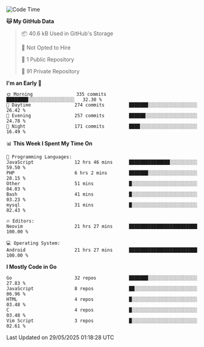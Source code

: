 
<!--START_SECTION:waka-->
![Code Time](http://img.shields.io/badge/Code%20Time-5%2C942%20hrs%2054%20mins-blue)

**🐱 My GitHub Data** 

> 📦 40.6 kB Used in GitHub's Storage 
 > 
> 🚫 Not Opted to Hire
 > 
> 📜 1 Public Repository 
 > 
> 🔑 91 Private Repository 
 > 
**I'm an Early 🐤** 

```text
🌞 Morning                335 commits         ████████░░░░░░░░░░░░░░░░░   32.30 % 
🌆 Daytime                274 commits         ███████░░░░░░░░░░░░░░░░░░   26.42 % 
🌃 Evening                257 commits         ██████░░░░░░░░░░░░░░░░░░░   24.78 % 
🌙 Night                  171 commits         ████░░░░░░░░░░░░░░░░░░░░░   16.49 % 
```


📊 **This Week I Spent My Time On** 

```text
💬 Programming Languages: 
JavaScript               12 hrs 46 mins      ███████████████░░░░░░░░░░   59.50 % 
PHP                      6 hrs 2 mins        ███████░░░░░░░░░░░░░░░░░░   28.15 % 
Other                    51 mins             █░░░░░░░░░░░░░░░░░░░░░░░░   04.03 % 
Bash                     41 mins             █░░░░░░░░░░░░░░░░░░░░░░░░   03.23 % 
mysql                    31 mins             █░░░░░░░░░░░░░░░░░░░░░░░░   02.43 % 

🔥 Editors: 
Neovim                   21 hrs 27 mins      █████████████████████████   100.00 % 

💻 Operating System: 
Android                  21 hrs 27 mins      █████████████████████████   100.00 % 
```

**I Mostly Code in Go** 

```text
Go                       32 repos            ███████░░░░░░░░░░░░░░░░░░   27.83 % 
JavaScript               8 repos             ██░░░░░░░░░░░░░░░░░░░░░░░   06.96 % 
HTML                     4 repos             █░░░░░░░░░░░░░░░░░░░░░░░░   03.48 % 
C                        4 repos             █░░░░░░░░░░░░░░░░░░░░░░░░   03.48 % 
Vim Script               3 repos             █░░░░░░░░░░░░░░░░░░░░░░░░   02.61 % 
```




 Last Updated on 29/05/2025 01:18:28 UTC
<!--END_SECTION:waka-->
